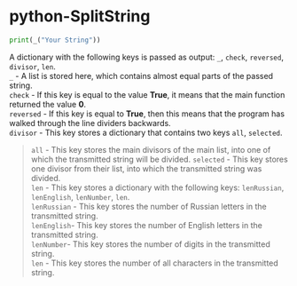# python-SplitString

```py
print(_("Your String"))
```

A dictionary with the following keys is passed as output: `_`, `check`, `reversed`, `divisor`, `len`. <br/>
`_` - A list is stored here, which contains almost equal parts of the passed string. <br/>
`check` - If this key is equal to the value **True**, it means that the main function returned the value **0**. <br/>
`reversed` - If this key is equal to **True**, then this means that the program has walked through the line dividers backwards. <br/>
`divisor` - This key stores a dictionary that contains two keys `all`, `selected`. <br/>
> `all` - This key stores the main divisors of the main list, into one of which the transmitted string will be divided.
> `selected` - This key stores one divisor from their list, into which the transmitted string was divided. <br/>
`len` - This key stores a dictionary with the following keys: `lenRussian`, `lenEnglish`, `lenNumber`, `len`. <br/>
> `lenRussian` - This key stores the number of Russian letters in the transmitted string. <br/>
> `lenEnglish`- This key stores the number of English letters in the transmitted string. <br/>
> `lenNumber`- This key stores the number of digits in the transmitted string. <br/>
> `len` - This key stores the number of all characters in the transmitted string. <br/>
